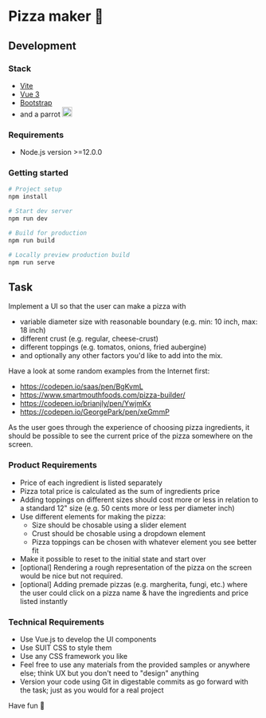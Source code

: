 # Pizza maker :pizza:

## Development

### Stack

- [Vite](https://vitejs.dev/)
- [Vue 3](https://v3.vuejs.org/)
- [Bootstrap](https://getbootstrap.com/)
- and a parrot <img src="https://cultofthepartyparrot.com/parrots/hd/parrot.gif" width="20" title="hover text">

### Requirements

- Node.js version >=12.0.0

### Getting started

```bash
# Project setup
npm install

# Start dev server
npm run dev

# Build for production
npm run build

# Locally preview production build
npm run serve
```

## Task

Implement a UI so that the user can make a pizza with

- variable diameter size with reasonable boundary (e.g. min: 10 inch, max: 18 inch)
- different crust (e.g. regular, cheese-crust)
- different toppings (e.g. tomatos, onions, fried aubergine)
- and optionally any other factors you'd like to add into the mix.

Have a look at some random examples from the Internet first:

- https://codepen.io/saas/pen/BgKvmL
- https://www.smartmouthfoods.com/pizza-builder/
- https://codepen.io/brianjly/pen/YwjmKx
- https://codepen.io/GeorgePark/pen/xeGmmP

As the user goes through the experience of choosing pizza ingredients, it should be possible to see the current price of the pizza somewhere on the screen.

### Product Requirements

- Price of each ingredient is listed separately
- Pizza total price is calculated as the sum of ingredients price
- Adding toppings on different sizes should cost more or less in relation to a standard 12" size (e.g. 50 cents more or less per diameter inch)
- Use different elements for making the pizza:
  - Size should be chosable using a slider element
  - Crust should be chosable using a dropdown element
  - Pizza toppings can be chosen with whatever element you see better fit
- Make it possible to reset to the initial state and start over
- [optional] Rendering a rough representation of the pizza on the screen would be nice but not required.
- [optional] Adding premade pizzas (e.g. margherita, fungi, etc.) where the user could click on a pizza name & have the ingredients and price listed instantly

### Technical Requirements

- Use Vue.js to develop the UI components
- Use SUIT CSS to style them
- Use any CSS framework you like
- Feel free to use any materials from the provided samples or anywhere else; think UX but you don't need to "design" anything
- Version your code using Git in digestable commits as go forward with the task; just as you would for a real project

Have fun :pizza:
